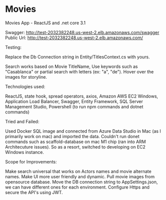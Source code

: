 # Movies
Movies App - ReactJS and .net core 3.1

Swagger: http://test-2032382248.us-west-2.elb.amazonaws.com/swagger
Public Url: http://test-2032382248.us-west-2.elb.amazonaws.com/

Testing:

Replace the Db Connection string in Entity/TitlesContext.cs with yours.

Search works based on Movie TitleName, Use keywords such as "Casablanca" or partial search with letters (ex: "a", "de"). Hover over the images for storyline.

Technologies used:

ReactJS, state hook, spread operators, axios,
Amazon AWS EC2 Windows, Application Load Balancer,
Swagger,
Entity Framework,
SQL Server Management Studio,
Powershell (to run npm commands and dotnet commands)

Tried and Failed:

Used Docker SQL image and connected from Azure Data Studio in Mac (as I primarily work on mac) and imported the data. 
Couldn't run donet commands such as scaffold-database on mac M1 chip (ran into ARM Architecuture issues).
So as a resort, switched to developing on EC2 Windows instance.

Scope for Improvements:

Make search universal that works on Actors names and movie alternate names. Make UI more user friendly and dynamic. Pull movie images from opensource database.
Move the DB connection string to AppSettings.json, we can have different ones for each environment. Configure Https and secure the API's using JWT.


